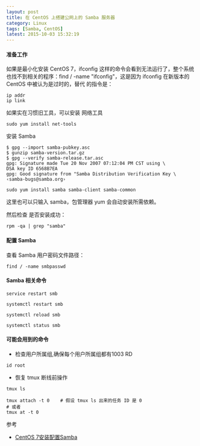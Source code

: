 ```yaml
---
layout: post
title: 在 CentOS 上搭建公网上的 Samba 服务器
category: Linux
tags: [Samba, CentOS]
latest: 2015-10-03 15:32:19
---
```


#### 准备工作

如果是最小化安装 CentOS 7，ifconfig 这样的命令会看到无法运行了，整个系统也找不到相关的程序：find / -name "ifconfig"，这是因为 ifconfig 在新版本的 CentOS 中被认为是过时的，替代
的指令是：

``` shell
ip addr
ip link
```

如果实在习惯旧工具，可以安装 网络工具

```shell
sudo yum install net-tools
```

安装 Samba

``` shell
$ gpg --import samba-pubkey.asc
$ gunzip samba-version.tar.gz
$ gpg --verify samba-release.tar.asc
gpg: Signature made Tue 20 Nov 2007 07:12:04 PM CST using \
DSA key ID 6568B7EA
gpg: Good signature from "Samba Distribution Verification Key \
‹samba-bugs@samba.org›

sudo yum install samba samba-client samba-common
```

这里也可以只输入 samba，包管理器 yum 会自动安装所需依赖。

然后检查 是否安装成功：

``` shell
rpm -qa | grep "samba"
```

#### 配置 Samba

查看 Samba 用户密码文件路径：

``` shell
find / -name smbpasswd
```

#### Samba 相关命令

``` shell
service restart smb

systemctl restart smb

systemctl reload smb

systemctl status smb
```

#### 可能会用到的命令

- 检查用户所属组,确保每个用户所属组都有1003 RD 

``` shell
id root
```

- 恢复 tmux 断线前操作

``` shell
tmux ls

tmux attach -t 0    # 假设 tmux ls 出来的任务 ID 是 0
# 或者
tmux at -t 0
```

参考

- [CentOS 7安装配置Samba](http://linux.it.net.cn/CentOS/server/file/2015/0201/12759.html)
